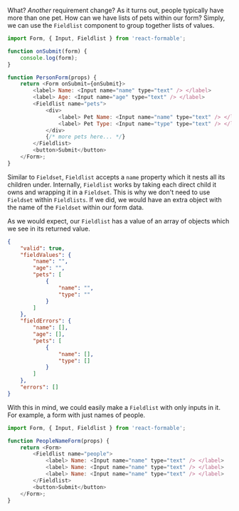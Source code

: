 What? _Another_ requirement change? As it turns out, people typically have more than one pet. How can we have lists of pets within our form? Simply, we can use the `Fieldlist` component to group together lists of values.

```js
import Form, { Input, Fieldlist } from 'react-formable';

function onSubmit(form) {
	console.log(form);
}

function PersonForm(props) {
	return <Form onSubmit={onSubmit}>
		<label> Name: <Input name="name" type="text" /> </label>
		<label> Age: <Input name="age" type="text" /> </label>
		<Fieldlist name="pets">
			<div>
				<label> Pet Name: <Input name="name" type="text" /> </label>
				<label> Pet Type: <Input name="type" type="text" /> </label>
			</div>
			{/* more pets here... */}
		</Fieldlist>
		<button>Submit</button>
	</Form>;
}
```

Similar to `Fieldset`, `Fieldlist` accepts a `name` property which it nests all its children under. Internally, `Fieldlist` works by taking each direct child it owns and wrapping it in a `Fieldset`. This is why we don't need to use `Fieldset` within `Fieldlists`. If we did, we would have an extra object with the name of the `Fieldset` within our form data.

As we would expect, our `Fieldlist` has a value of an array of objects which we see in its returned value.

```json
{
	"valid": true,
	"fieldValues": {
		"name": "",
		"age": "",
		"pets": [
			{
				"name": "",
				"type": ""
			}
		]
	},
	"fieldErrors": {
		"name": [],
		"age": [],
		"pets": [
			{
				"name": [],
				"type": []
			}
		]
	},
	"errors": []
}
```

With this in mind, we could easily make a `Fieldlist` with only inputs in it. For example, a form with just names of people.

```js
import Form, { Input, Fieldlist } from 'react-formable';

function PeopleNameForm(props) {
	return <Form>
		<Fieldlist name="people">
			<label> Name: <Input name="name" type="text" /> </label>
			<label> Name: <Input name="name" type="text" /> </label>
			<label> Name: <Input name="name" type="text" /> </label>
		</Fieldlist>
		<button>Submit</button>
	</Form>;
}
```
